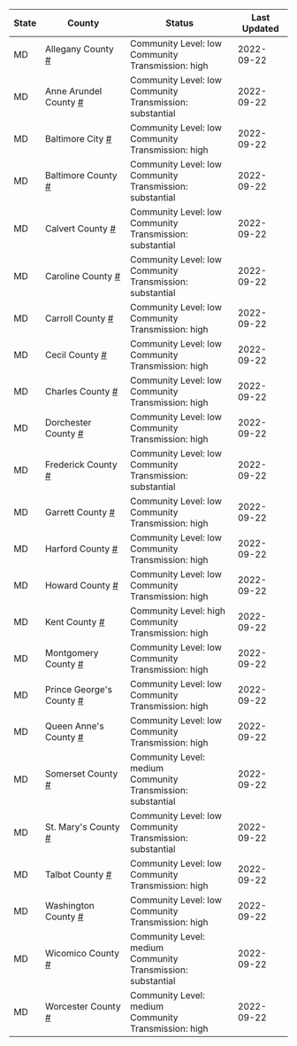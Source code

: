State | County | Status | Last Updated
--- | --- | --- | --- 
MD | Allegany County <a href="#allegany_county">#</a> | <a name="allegany_county"></a>Community Level: low<br/>Community Transmission: high | 2022-09-22
MD | Anne Arundel County <a href="#anne_arundel_county">#</a> | <a name="anne_arundel_county"></a>Community Level: low<br/>Community Transmission: substantial | 2022-09-22
MD | Baltimore City <a href="#baltimore_city">#</a> | <a name="baltimore_city"></a>Community Level: low<br/>Community Transmission: high | 2022-09-22
MD | Baltimore County <a href="#baltimore_county">#</a> | <a name="baltimore_county"></a>Community Level: low<br/>Community Transmission: substantial | 2022-09-22
MD | Calvert County <a href="#calvert_county">#</a> | <a name="calvert_county"></a>Community Level: low<br/>Community Transmission: substantial | 2022-09-22
MD | Caroline County <a href="#caroline_county">#</a> | <a name="caroline_county"></a>Community Level: low<br/>Community Transmission: substantial | 2022-09-22
MD | Carroll County <a href="#carroll_county">#</a> | <a name="carroll_county"></a>Community Level: low<br/>Community Transmission: high | 2022-09-22
MD | Cecil County <a href="#cecil_county">#</a> | <a name="cecil_county"></a>Community Level: low<br/>Community Transmission: high | 2022-09-22
MD | Charles County <a href="#charles_county">#</a> | <a name="charles_county"></a>Community Level: low<br/>Community Transmission: high | 2022-09-22
MD | Dorchester County <a href="#dorchester_county">#</a> | <a name="dorchester_county"></a>Community Level: low<br/>Community Transmission: high | 2022-09-22
MD | Frederick County <a href="#frederick_county">#</a> | <a name="frederick_county"></a>Community Level: low<br/>Community Transmission: substantial | 2022-09-22
MD | Garrett County <a href="#garrett_county">#</a> | <a name="garrett_county"></a>Community Level: low<br/>Community Transmission: high | 2022-09-22
MD | Harford County <a href="#harford_county">#</a> | <a name="harford_county"></a>Community Level: low<br/>Community Transmission: high | 2022-09-22
MD | Howard County <a href="#howard_county">#</a> | <a name="howard_county"></a>Community Level: low<br/>Community Transmission: high | 2022-09-22
MD | Kent County <a href="#kent_county">#</a> | <a name="kent_county"></a>Community Level: high<br/>Community Transmission: high | 2022-09-22
MD | Montgomery County <a href="#montgomery_county">#</a> | <a name="montgomery_county"></a>Community Level: low<br/>Community Transmission: high | 2022-09-22
MD | Prince George's County <a href="#prince_george's_county">#</a> | <a name="prince_george's_county"></a>Community Level: low<br/>Community Transmission: high | 2022-09-22
MD | Queen Anne's County <a href="#queen_anne's_county">#</a> | <a name="queen_anne's_county"></a>Community Level: low<br/>Community Transmission: high | 2022-09-22
MD | Somerset County <a href="#somerset_county">#</a> | <a name="somerset_county"></a>Community Level: medium<br/>Community Transmission: substantial | 2022-09-22
MD | St. Mary's County <a href="#st._mary's_county">#</a> | <a name="st._mary's_county"></a>Community Level: low<br/>Community Transmission: substantial | 2022-09-22
MD | Talbot County <a href="#talbot_county">#</a> | <a name="talbot_county"></a>Community Level: low<br/>Community Transmission: high | 2022-09-22
MD | Washington County <a href="#washington_county">#</a> | <a name="washington_county"></a>Community Level: low<br/>Community Transmission: high | 2022-09-22
MD | Wicomico County <a href="#wicomico_county">#</a> | <a name="wicomico_county"></a>Community Level: medium<br/>Community Transmission: substantial | 2022-09-22
MD | Worcester County <a href="#worcester_county">#</a> | <a name="worcester_county"></a>Community Level: medium<br/>Community Transmission: high | 2022-09-22

